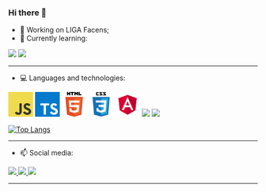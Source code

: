 ### Hi there 👋

- 🔭 Working on LIGA Facens;
- 🌱 Currently learning:

<p float="left">
<a href="https://nestjs.com/"><img height="50" src="https://d33wubrfki0l68.cloudfront.net/e937e774cbbe23635999615ad5d7732decad182a/26072/logo-small.ede75a6b.svg"></a>
<a href="https://pt-br.reactjs.org/"><img height="55" src="https://upload.wikimedia.org/wikipedia/commons/thumb/a/a7/React-icon.svg/1200px-React-icon.svg.png"></a>
</p>

----

- 💻 Languages and technologies:
<p float="left">
	<img height="50" style="pointer-events: none" src="https://raw.githubusercontent.com/github/explore/80688e429a7d4ef2fca1e82350fe8e3517d3494d/topics/javascript/javascript.png">
	<img height="50" style="pointer-events: none" src="https://raw.githubusercontent.com/github/explore/80688e429a7d4ef2fca1e82350fe8e3517d3494d/topics/typescript/typescript.png">
	<img height="50" style="pointer-events: none" src="https://raw.githubusercontent.com/github/explore/80688e429a7d4ef2fca1e82350fe8e3517d3494d/topics/html/html.png">
	<img height="50" style="pointer-events: none" src="https://raw.githubusercontent.com/github/explore/80688e429a7d4ef2fca1e82350fe8e3517d3494d/topics/css/css.png">
	<img height="50" src="https://raw.githubusercontent.com/github/explore/80688e429a7d4ef2fca1e82350fe8e3517d3494d/topics/angular/angular.png">
	<img height="50" style="pointer-events: none" src="https://www.alura.com.br/artigos/assets/formacao-linguagem-c-plus-plus/img-01.png">
	<img height="50" style="pointer-events: none" src="https://storage.googleapis.com/hcode.com.br/courses/65/logo_svg5fd776bc276da.svg">
</p>

[![Top Langs](https://github-readme-stats.vercel.app/api/top-langs/?username=5antia60&layout=compact&theme=tokyonight)](https://github.com/anuraghazra/github-readme-stats)

----

- 📫 Social media:

<a target="_blank" href="https://www.linkedin.com/in/5antiag0/">
  <img height="35" src="https://image.flaticon.com/icons/png/512/174/174857.png">
</a>
<a target="_blank" href="https://www.instagram.com/_santiago22/">
  <img height="35" src="https://image.flaticon.com/icons/png/512/174/174855.png">
</a>
<a target="_blank" href="https://pt.stackoverflow.com/users/246843/5antia60">
  <img height="35" src="https://basedosdados.org/uploads/group/2020-07-08-180036.693735stackoverflow-512.png">
</a>
</br>

----
